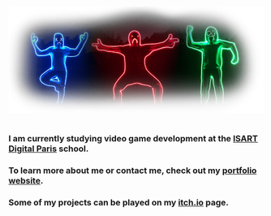 <img align="center" src="banner.png"/><br><br>

<h3>I am currently studying video game development at the <a href="https://www.isart.fr/" target="_blank">ISART Digital Paris</a> school.</h3>

<h3>To learn more about me or contact me, check out my <a href="https://vynokris.github.io" target="_blank">portfolio website</a>.

<h3>Some of my projects can be played on my <a href="https://vynokris.itch.io/" target="_blank">itch.io</a> page.</h3>


<!--
**Vynokris/Vynokris** is a ✨ _special_ ✨ repository because its `README.md` (this file) appears on your GitHub profile.

Here are some ideas to get you started:

- 🔭 I’m currently working on ...
- 🌱 I’m currently learning ...
- 👯 I’m looking to collaborate on ...
- 🤔 I’m looking for help with ...
- 💬 Ask me about ...
- 📫 How to reach me: ...
- ⚡ Fun fact: ...
-->
